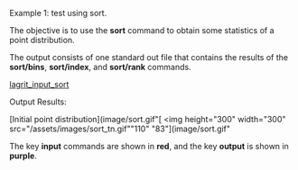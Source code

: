 
Example 1: test using sort.


 The objective is to use the **sort** command to obtain some statistics
 of a point distribution.

 The output consists of one standard out file that contains the results
 of the **sort/bins**, **sort/index**, and **sort/rank** commands.

 [lagrit\_input\_sort](../lagrit_input_sort)

Output Results:

[Initial point
distribution](image/sort.gif"[
<img height="300" width="300" src="/assets/images/sort_tn.gif""110"
"83"](image/sort.gif"

The key **input** commands are shown in **red**, and the key **output**
is shown in **purple**.
